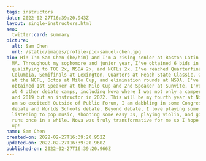 ```yaml
---
tags: instructors
date: 2022-02-27T16:39:20.943Z
layout: single-instructors.html
seo:
  twitter:card: summary
picture:
  alt: Sam Chen
  url: /static/images/profile-pic-samuel-chen.jpg
bio: Hi! I'm Sam Chen (he/him) and I'm a rising senior at Boston Latin School in
  MA. Throughout my sophomore and junior year, I've obtained 6 bids in PF,
  qualifying to TOC 2x, NSDA 2x, and NCFLs 2x. I've reached Quarterfinals at
  Columbia, Semifinals at Lexington, Quarters at Peach State Classic, Quarters
  at the NCFL, Octos at Milo Cup, and elimination rounds at NSDA. I've also
  obtained 1st Speaker at the Milo Cup and 2nd Speaker at Sunvite. I've taught
  at 4 other debate camps, including Nova where I was not only a camper in 2021
  and 2019 but an instructor in 2022. This will be my fourth year at Nova and I
  am so excited! Outside of Public Forum, I am dabbling in some Congressional
  debate and Worlds Schools debate. Beyond debate, I love playing some poker,
  listening to pop music, shooting some easy 3s, playing violin, and going on
  runs once in a while. Nova was truly transformative for me so I hope you  sign
  up!
name: Sam Chen
created-on: 2022-02-27T16:39:20.952Z
updated-on: 2022-02-27T16:39:20.960Z
published-on: 2022-02-27T16:39:20.966Z
---
```

